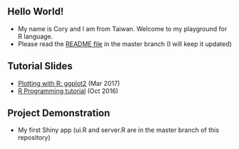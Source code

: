 ## Hello World!
* My name is Cory and I am from Taiwan. Welcome to my playground for R language.
* Please read the <a href="https://github.com/corytu/R_Language_Playground/blob/master/README.md">README file</a> in the master branch (I will keep it updated)

## Tutorial Slides
* <a href="https://corytu.github.io/R_Language_Playground/Plotting_with_R_ggplot2.html">Plotting with R: ggplot2</a> (Mar 2017)
* <a href="https://github.com/corytu/R_Language_Playground/blob/master/R_Tutorial_20161012_BLP.pdf">R Programming tutorial</a> (Oct 2016)

## Project Demonstration
* My first Shiny app (ui.R and server.R are in the master branch of this repository)
